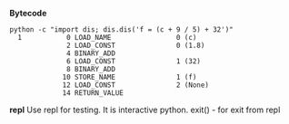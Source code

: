 **Bytecode**
```
python -c "import dis; dis.dis('f = (c + 9 / 5) + 32')"
  1           0 LOAD_NAME                0 (c)
              2 LOAD_CONST               0 (1.8)
              4 BINARY_ADD
              6 LOAD_CONST               1 (32)
              8 BINARY_ADD
             10 STORE_NAME               1 (f)
             12 LOAD_CONST               2 (None)
             14 RETURN_VALUE
```

**repl**
Use repl for testing. It is interactive python. 
exit() - for exit from repl